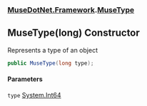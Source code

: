 ### [MuseDotNet.Framework](./MuseDotNet-Framework.md 'MuseDotNet.Framework').[MuseType](./MuseType.md 'MuseDotNet.Framework.MuseType')
## MuseType(long) Constructor
Represents a type of an object  
```csharp
public MuseType(long type);
```
#### Parameters
<a name='MuseDotNet-Framework-MuseType-MuseType(long)-type'></a>
`type` [System.Int64](https://docs.microsoft.com/en-us/dotnet/api/System.Int64 'System.Int64')  
  

